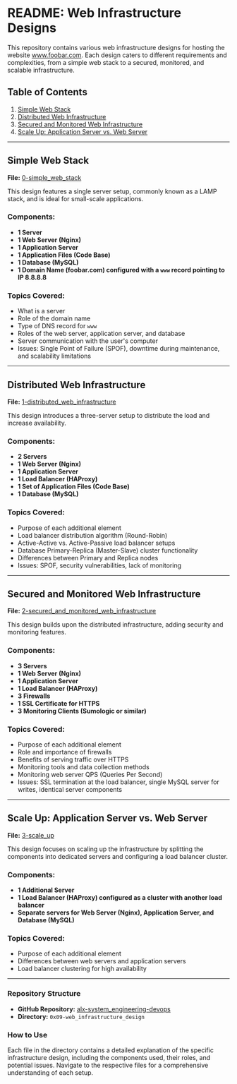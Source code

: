 # README: Web Infrastructure Designs

This repository contains various web infrastructure designs for hosting the website www.foobar.com. Each design caters to different requirements and complexities, from a simple web stack to a secured, monitored, and scalable infrastructure.

## Table of Contents

1. [Simple Web Stack](#simple-web-stack)
2. [Distributed Web Infrastructure](#distributed-web-infrastructure)
3. [Secured and Monitored Web Infrastructure](#secured-and-monitored-web-infrastructure)
4. [Scale Up: Application Server vs. Web Server](#scale-up-application-server-vs-web-server)

---

## Simple Web Stack

**File:** [0-simple_web_stack](./0x09-web_infrastructure_design/0-simple_web_stack.md)

This design features a single server setup, commonly known as a LAMP stack, and is ideal for small-scale applications.

### Components:
- **1 Server**
- **1 Web Server (Nginx)**
- **1 Application Server**
- **1 Application Files (Code Base)**
- **1 Database (MySQL)**
- **1 Domain Name (foobar.com) configured with a `www` record pointing to IP 8.8.8.8**

### Topics Covered:
- What is a server
- Role of the domain name
- Type of DNS record for `www`
- Roles of the web server, application server, and database
- Server communication with the user's computer
- Issues: Single Point of Failure (SPOF), downtime during maintenance, and scalability limitations

---

## Distributed Web Infrastructure

**File:** [1-distributed_web_infrastructure](./0x09-web_infrastructure_design/1-distributed_web_infrastructure)

This design introduces a three-server setup to distribute the load and increase availability.

### Components:
- **2 Servers**
- **1 Web Server (Nginx)**
- **1 Application Server**
- **1 Load Balancer (HAProxy)**
- **1 Set of Application Files (Code Base)**
- **1 Database (MySQL)**

### Topics Covered:
- Purpose of each additional element
- Load balancer distribution algorithm (Round-Robin)
- Active-Active vs. Active-Passive load balancer setups
- Database Primary-Replica (Master-Slave) cluster functionality
- Differences between Primary and Replica nodes
- Issues: SPOF, security vulnerabilities, lack of monitoring

---

## Secured and Monitored Web Infrastructure

**File:** [2-secured_and_monitored_web_infrastructure](./0x09-web_infrastructure_design/2-secured_and_monitored_web_infrastructure)

This design builds upon the distributed infrastructure, adding security and monitoring features.

### Components:
- **3 Servers**
- **1 Web Server (Nginx)**
- **1 Application Server**
- **1 Load Balancer (HAProxy)**
- **3 Firewalls**
- **1 SSL Certificate for HTTPS**
- **3 Monitoring Clients (Sumologic or similar)**

### Topics Covered:
- Purpose of each additional element
- Role and importance of firewalls
- Benefits of serving traffic over HTTPS
- Monitoring tools and data collection methods
- Monitoring web server QPS (Queries Per Second)
- Issues: SSL termination at the load balancer, single MySQL server for writes, identical server components

---

## Scale Up: Application Server vs. Web Server

**File:** [3-scale_up](./0x09-web_infrastructure_design/3-scale_up)

This design focuses on scaling up the infrastructure by splitting the components into dedicated servers and configuring a load balancer cluster.

### Components:
- **1 Additional Server**
- **1 Load Balancer (HAProxy) configured as a cluster with another load balancer**
- **Separate servers for Web Server (Nginx), Application Server, and Database (MySQL)**

### Topics Covered:
- Purpose of each additional element
- Differences between web servers and application servers
- Load balancer clustering for high availability

---

### Repository Structure

- **GitHub Repository:** [alx-system_engineering-devops](https://github.com/alx-system_engineering-devops)
- **Directory:** `0x09-web_infrastructure_design`

### How to Use

Each file in the directory contains a detailed explanation of the specific infrastructure design, including the components used, their roles, and potential issues. Navigate to the respective files for a comprehensive understanding of each setup.

